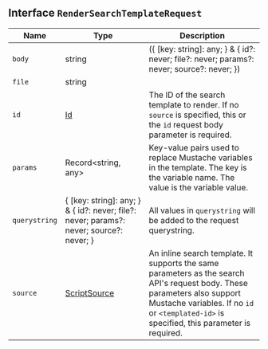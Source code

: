## Interface `RenderSearchTemplateRequest`

| Name | Type | Description |
| - | - | - |
| `body` | string | ({ [key: string]: any; } & { id?: never; file?: never; params?: never; source?: never; }) | All values in `body` will be added to the request body. |
| `file` | string | &nbsp; |
| `id` | [Id](./Id.md) | The ID of the search template to render. If no `source` is specified, this or the `id` request body parameter is required. |
| `params` | Record<string, any> | Key-value pairs used to replace Mustache variables in the template. The key is the variable name. The value is the variable value. |
| `querystring` | { [key: string]: any; } & { id?: never; file?: never; params?: never; source?: never; } | All values in `querystring` will be added to the request querystring. |
| `source` | [ScriptSource](./ScriptSource.md) | An inline search template. It supports the same parameters as the search API's request body. These parameters also support Mustache variables. If no `id` or `<templated-id>` is specified, this parameter is required. |
